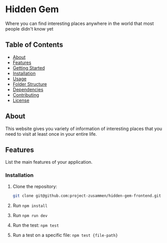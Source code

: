 # Hidden Gem

Where you can find interesting places anywhere in the world that most people didn't know yet

## Table of Contents

- [About](#about)
- [Features](#features)
- [Getting Started](#getting-started)
- [Installation](#installation)
- [Usage](#usage)
- [Folder Structure](#folder-structure)
- [Dependencies](#dependencies)
- [Contributing](#contributing)
- [License](#license)

## About

This website gives you variety of information of interesting places that you need to visit at least once in your entire life.

## Features

List the main features of your application.

### Installation

1. Clone the repository:

   ```bash
   git clone git@github.com:project-zusammen/hidden-gem-frontend.git

2. Run `npm install`

3. Run `npm run dev`

4. Run the test: `npm test`

5. Run a test on a specific file: `npm test {file-path}`